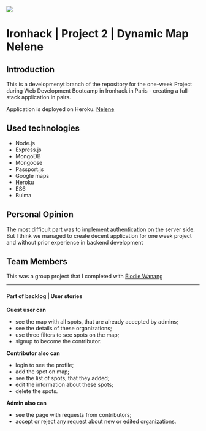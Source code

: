 ![](https://i.imgur.com/1QgrNNw.png)
# Ironhack | Project 2 | Dynamic Map Nelene

## Introduction
This is a developmenyt branch of the repository for the one-week Project during Web Development Bootcamp in Ironhack in Paris - creating a full-stack application in pairs.

Application is deployed on Heroku.
[Nelene](https://nelene.herokuapp.com)

## Used technologies
- Node.js
- Express.js
- MongoDB
- Mongoose
- Passport.js
- Google maps
- Heroku 
- ES6
- Bulma

## Personal Opinion
The most difficult part was to implement authentication on the server side. 
But I think we managed to create decent application for one week project and without prior experience in backend development

## Team Members
This was a group project that I completed with [Elodie Wanang](https://github.com/Lalo8)

---

#### Part of backlog | User stories

**Guest user can**

- see the map with all spots, that are already accepted by admins;
- see the details of these organizations;
- use three filters to see spots on the map;
- signup to become the contributor.


**Contributor also can**

- login to see the profile;
- add the spot on map;
- see the list of spots, that they added;
- edit the information about these spots;
- delete the spots.


**Admin also can**
- see the page with requests from contributors;
- accept or reject any request about new or edited organizations.
